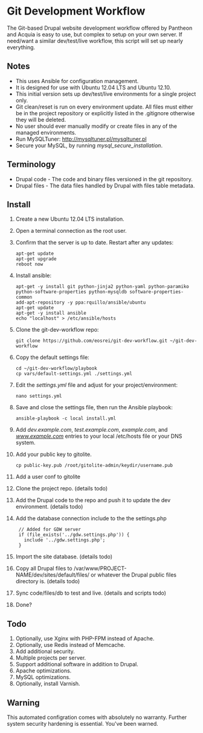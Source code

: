 Git Development Workflow
========================

The Git-based Drupal website development workflow offered by Pantheon and
Acquia is easy to use, but complex to setup on your own server. If need/want a
similar dev/test/live workflow, this script will set up nearly everything.

Notes
-----
* This uses Ansible for configuration management.
* It is designed for use with Ubuntu 12.04 LTS and Ubuntu 12.10.
* This initial version sets up dev/test/live environments for a single project
  only.
* Git clean/reset is run on every environment update. All files must either be
  in the project repository or explicitly listed in the .gitignore otherwise
  they will be deleted.
* No user should ever manually modify or create files in any of the managed
  environments.
* Run MySQLTuner: http://mysqltuner.pl/mysqltuner.pl 
* Secure your MySQL, by running *mysql_secure_installation*.


Terminology
-----------
* Drupal code - The code and binary files versioned in the git repository.
* Drupal files - The data files handled by Drupal with files table metadata.

Install
-------
1.  Create a new Ubuntu 12.04 LTS installation.
2.  Open a terminal connection as the root user.
3.  Confirm that the server is up to date. Restart after any updates:

        apt-get update
        apt-get upgrade
        reboot now

4.  Install ansible:

        apt-get -y install git python-jinja2 python-yaml python-paramiko python-software-properties python-mysqldb software-properties-common
        add-apt-repository -y ppa:rquillo/ansible/ubuntu
        apt-get update
        apt-get -y install ansible
        echo "localhost" > /etc/ansible/hosts

5.  Clone the git-dev-workflow repo:

        git clone https://github.com/eosrei/git-dev-workflow.git ~/git-dev-workflow

6.  Copy the default settings file:

        cd ~/git-dev-workflow/playbook
        cp vars/default-settings.yml ./settings.yml

7.  Edit the *settings.yml* file and adjust for your project/environment:

        nano settings.yml

8.  Save and close the settings file, then run the Ansible playbook:

        ansible-playbook -c local install.yml

9.  Add *dev.example.com*, *test.example.com*, *example.com*, and *www.example.com* entries
    to your local /etc/hosts file or your DNS system.
10. Add your public key to gitolite.

        cp public-key.pub /root/gitolite-admin/keydir/username.pub

11. Add a user conf to gitolite
12. Clone the project repo. (details todo)
13. Add the Drupal code to the repo and push it to update the dev environment. (details todo)
14. Add the database connection include to the the settings.php

         // Added for GDW server
         if (file_exists('../gdw.settings.php')) {
           include '../gdw.settings.php';
         }

15. Import the site database. (details todo)
16. Copy all Drupal files to /var/www/PROJECT-NAME/dev/sites/default/files/ or whatever the
    Drupal public files directory is. (details todo)
17. Sync code/files/db to test and live. (details and scripts todo)
18. Done?


Todo
----
1. Optionally, use Xginx with PHP-FPM instead of Apache.
2. Optionally, use Redis instead of Memcache.
2. Add additional security.
3. Multiple projects per server.
4. Support additional software in addition to Drupal.
5. Apache optimizations.
6. MySQL optimizations.
7. Optionally, install Varnish.

Warning
-------
This automated configration comes with absolutely no warranty. Further system security
hardening is essential. You've been warned.
